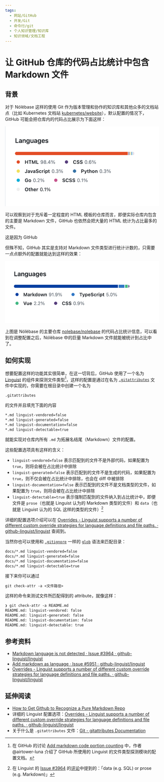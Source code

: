 ```yaml
---
tags:
  - 网站/GitHub
  - 开发/Git
  - 命令行/git
  - 个人知识管理/知识库
  - 知识领域/文档工程
---
```

# 让 GitHub 仓库的代码占比统计中包含 Markdown 文件

## 背景

对于 Nólëbase 这样的使用 Git 作为版本管理和协作的知识库和其他众多的文档站点（比如 Kubernetes 文档站 [kubernetes/website](https://github.com/kubernetes/website)），默认配置的情况下，GitHub 可能会把仓库内的代码占比展示为下面这样：

![](./assets/how-to-include-markdown-in-stats-for-github-screenshot-1.png)

可以观察到对于充斥着一定程度的 HTML 模板的仓库而言，即便实际仓库内包含的主要是 Markdown 文件，GitHub 也依然会把大量的 HTML 统计为占比最多的文件。

这是因为 GitHub

但殊不知，GitHub 其实是支持对 Markdown 文件类型进行统计计数的，只需要一点点额外的配置就能达到这样的效果：

![](./assets/how-to-include-markdown-in-stats-for-github-screenshot-2.png)

上图是 Nólëbase 的主要仓库 [nolebase/nolebase](https://github.com/nolebase/nolebase) 的代码占比统计信息，可以看到在调整配置之后，Nólëbase 中的巨量 Markdown 文件就能被统计到占比中了。

## 如何实现

想要配置这样的功能其实很简单，在这一切背后，GitHub 使用了一个名为 [Linguist](https://github.com/github-linguist/linguist) 的组件来探测文件类型[^1]，这样的配置是通过在名为 [`.gitattributes`](https://git-scm.com/docs/gitattributes) 文件中实现的，你需要在根目录中创建一个名为

```
.gitattributes
```

的文件并且填充下面的内容

```
*.md linguist-vendored=false
*.md linguist-generated=false
*.md linguist-documentation=false
*.md linguist-detectable=true
```

就能实现对仓库内所有 `.md` 为拓展名结尾（Markdown）文件的配置。

这些配置选项具有这样的含义：

- `linguist-vendored=false` 表示匹配到的文件不是外部代码，如果配置为 `true`，则将会被在占比统计中排除
- `linguist-generated=false` 表示匹配到的文件不是生成的代码，如果配置为 `true`，则不仅会被在占比统计中排除，也会在 diff 中被排除
- `linguist-documentation=false` 表示匹配到的文件不是文档类型的文件，如果配置为 `true`，则将会被在占比统计中排除
- `linguist-detectable=true` 表示强制匹配到的文件纳入到占比统计中，即便文件是 `prose`（也就是 Linguist 认为的 Markdown 类型的文件）和 `data`（也就是 Linguist 认为的 SQL 这样的类型的文件）[^2]

详细的配置选项介绍可以在 [Overrides - Linguist supports a number of different custom override strategies for language definitions and file paths. · github-linguist/linguist](https://github.com/github-linguist/linguist/blob/master/docs/overrides.md#summary) 查阅到。

当然你也可以使用和 [`.gitignore`](https://git-scm.com/docs/gitignore) 一样的 [`glob`](https://en.wikipedia.org/wiki/Glob_(programming)) 语法来匹配目录：

```
docs/*.md linguist-vendored=false
docs/*.md linguist-generated=false
docs/*.md linguist-documentation=false
docs/*.md linguist-detectable=true
```

接下来你可以通过

```shell
git check-attr -a <文件路径>
```

这样的命令来测试文件所匹配得到的 attribute，就像这样：

```shell
❯ git check-attr -a README.md
README.md: linguist-vendored: false
README.md: linguist-generated: false
README.md: linguist-documentation: false
README.md: linguist-detectable: true
```

## 参考资料

- [Markdown language is not detected · Issue #3964 · github-linguist/linguist](https://github.com/github-linguist/linguist/issues/3964)
- [Add markdown as language · Issue #5951 · github-linguist/linguist](https://github.com/github-linguist/linguist/issues/5951)
- [Overrides - Linguist supports a number of different custom override strategies for language definitions and file paths. · github-linguist/linguist](https://github.com/github-linguist/linguist/blob/master/docs/overrides.md)

## 延伸阅读

- [How to Get Github to Recognize a Pure Markdown Repo](https://joshuatz.com/posts/2019/how-to-get-github-to-recognize-a-pure-markdown-repo/)
- 详细的 Linguist 配置选项：[Overrides - Linguist supports a number of different custom override strategies for language definitions and file paths. · github-linguist/linguist](https://github.com/github-linguist/linguist/blob/master/docs/overrides.md)
- 关于什么是 `.gitattributes` 文件：[Git - gitattributes Documentation](https://git-scm.com/docs/gitattributes)

[^1]: 在 GitHub 的讨论 [Add markdown code portion counting](https://github.com/orgs/community/discussions/30976) 中，作者 @airtower-luna 介绍了 GitHub 所使用的 Linguist 的文件类型探测模块的配置文档。
[^2]: 在 Linguist 的 [Issue #3964](https://github.com/github-linguist/linguist/issues/3964) 的[评论](https://github.com/github-linguist/linguist/issues/3964#issuecomment-354648277)中提到的：「data (e.g. SQL) or prose (e.g. Markdown)」